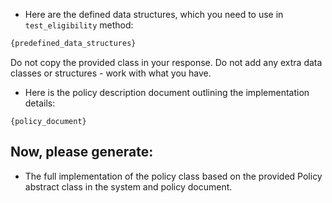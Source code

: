 * Here are the defined data structures, which you need to use in ``test_eligibility`` method:
```python
{predefined_data_structures}
```
Do not copy the provided class in your response. Do not add any extra data classes or structures - work with what you have.

* Here is the policy description document outlining the implementation details:
```text
{policy_document}
```

## Now, please generate:
* The full implementation of the policy class based on the provided Policy abstract class in the system and policy document.
